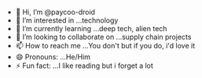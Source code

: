 - 👋 Hi, I’m @paycoo-droid
- 👀 I’m interested in ...technology
- 🌱 I’m currently learning ...deep tech, alien tech
- 💞️ I’m looking to collaborate on ...supply chain projects
- 📫 How to reach me ...You don't but if you do, i'd love it
- 😄 Pronouns: ...He/Him
- ⚡ Fun fact: ...I like reading but i forget a lot

<!---
paycoo-droid/paycoo-droid is a ✨ special ✨ repository because its `README.md` (this file) appears on your GitHub profile.
You can click the Preview link to take a look at your changes.
--->
